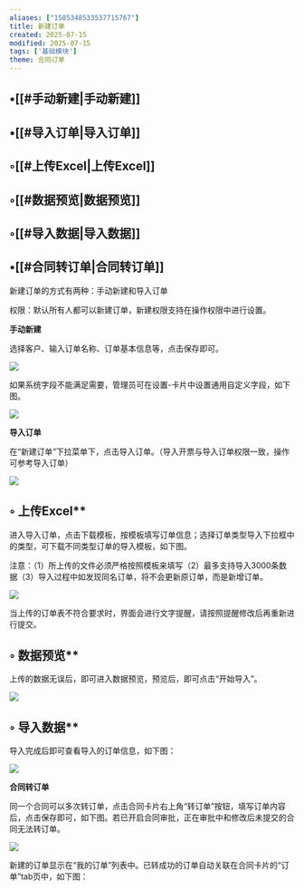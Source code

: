 ```yaml
---
aliases: ["1585348533537715767"]
title: 新建订单
created: 2025-07-15
modified: 2025-07-15
tags: ['基础模块']
theme: 合同订单
---
```


## •[[#手动新建|手动新建]]

## •[[#导入订单|导入订单]]

## ◦[[#上传Excel|上传Excel]]

## ◦[[#数据预览|数据预览]]

## ◦[[#导入数据|导入数据]]

## •[[#合同转订单|合同转订单]]

新建订单的方式有两种：手动新建和导入订单

权限：默认所有人都可以新建订单，新建权限支持在操作权限中进行设置。

**手动新建**

选择客户、输入订单名称、订单基本信息等，点击保存即可。

![](https://myhelpdoc.oss-cn-heyuan.aliyuncs.com/mdimages/e29a982b6945c80f24e9b6adde59ce82.jpg)

如果系统字段不能满足需要，管理员可在设置-卡片中设置通用自定义字段，如下图。

![](https://myhelpdoc.oss-cn-heyuan.aliyuncs.com/mdimages/8ffbf734a1c28bebc02fd7df5d4ceb58.jpg)

**导入订单**

在“新建订单”下拉菜单下，点击导入订单。（导入开票与导入订单权限一致，操作可参考导入订单）

![](https://myhelpdoc.oss-cn-heyuan.aliyuncs.com/mdimages/88d851aaf16fa22686e7aa53382b1c5e.jpg)

## ◦ 上传Excel**

进入导入订单，点击下载模板，按模板填写订单信息；选择订单类型导入下拉框中的类型，可下载不同类型订单的导入模板，如下图。

注意：（1）所上传的文件必须严格按照模板来填写（2）最多支持导入3000条数据（3）导入过程中如发现同名订单，将不会更新原订单，而是新增订单。

![](https://myhelpdoc.oss-cn-heyuan.aliyuncs.com/mdimages/3b16b0998f6682d4a6222c7d3f966e5f.jpg)

当上传的订单表不符合要求时，界面会进行文字提醒，请按照提醒修改后再重新进行提交。

## ◦ 数据预览**

上传的数据无误后，即可进入数据预览，预览后，即可点击“开始导入”。

![](https://myhelpdoc.oss-cn-heyuan.aliyuncs.com/mdimages/961080a4eeac76262574cb80036e1c69.jpg)

## ◦ 导入数据**

导入完成后即可查看导入的订单信息，如下图：

![](https://myhelpdoc.oss-cn-heyuan.aliyuncs.com/mdimages/3599a270dae19555ec8d27288eaf70f8.jpg)

**合同转订单**

同一个合同可以多次转订单，点击合同卡片右上角“转订单”按钮，填写订单内容后，点击保存即可，如下图。若已开启合同审批，正在审批中和修改后未提交的合同无法转订单。

![](https://myhelpdoc.oss-cn-heyuan.aliyuncs.com/mdimages/d9885aac0a2026c5694055f5868570fc.jpg)

新建的订单显示在“我的订单”列表中。已转成功的订单自动关联在合同卡片的“订单”tab页中，如下图：

